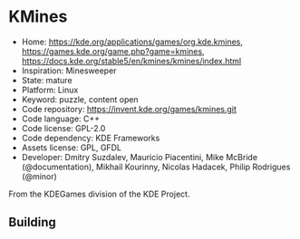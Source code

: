 # KMines

- Home: https://kde.org/applications/games/org.kde.kmines, https://games.kde.org/game.php?game=kmines, https://docs.kde.org/stable5/en/kmines/kmines/index.html
- Inspiration: Minesweeper
- State: mature
- Platform: Linux
- Keyword: puzzle, content open
- Code repository: https://invent.kde.org/games/kmines.git
- Code language: C++
- Code license: GPL-2.0
- Code dependency: KDE Frameworks
- Assets license: GPL, GFDL
- Developer: Dmitry Suzdalev, Mauricio Piacentini, Mike McBride (@documentation), Mikhail Kourinny, Nicolas Hadacek, Philip Rodrigues (@minor)

From the KDEGames division of the KDE Project.

## Building
